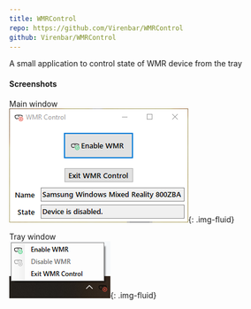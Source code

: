```yaml
---
title: WMRControl
repo: https://github.com/Virenbar/WMRControl
github: Virenbar/WMRControl
---
```

A small application to control state of WMR device from the tray

#### Screenshots

Main window  
![modesets](/assets/images/wmrcontrol/window.png){: .img-fluid}

Tray window  
![tray](/assets/images/wmrcontrol//tray.png){: .img-fluid}
